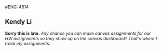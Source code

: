 #ENGl 4814

<h2>Kendy Li</h2>

<strong>Sorry this is late.</strong>
<em>Any chance you can make canvas assignments for our HW assignments so they show up on the canvas dashboard? That's where I track my assignments.</em>
